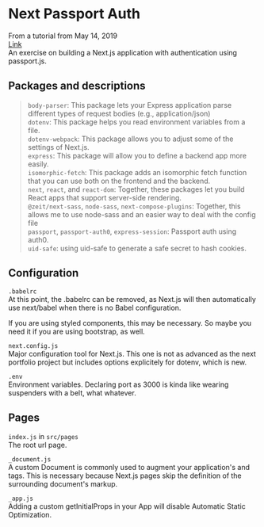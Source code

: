 # Next Passport Auth

From a tutorial from May 14, 2019 \
[Link](https://auth0.com/blog/next-js-authentication-tutorial/) \
An exercise on building a Next.js application with authentication using passport.js.



## Packages and descriptions
> `body-parser`: This package lets your Express application parse different types of request bodies (e.g., application/json) \
> `dotenv`: This package helps you read environment variables from a file. \
> `dotenv-webpack`: This package allows you to adjust some of the settings of Next.js. \
> `express`: This package will allow you to define a backend app more easily. \
> `isomorphic-fetch`: This package adds an isomorphic fetch function that you can use both on the frontend and the backend. \
> `next`, `react`, and `react-dom`: Together, these packages let you build React apps that support server-side rendering. \
> `@zeit/next-sass`, `node-sass`, `next-compose-plugins`: Together, this allows me to use node-sass and an easier way to deal with the config file \
> `passport`, `passport-auth0`, `express-session`: Passport auth using auth0. \
> `uid-safe`: using uid-safe to generate a safe secret to hash cookies.


## Configuration
`.babelrc` \
At this point, the .babelrc can be removed, as Next.js will then automatically use next/babel when there is no Babel configuration.

If you are using styled components, this may be necessary. So maybe you need it if you are using bootstrap, as well. 

`next.config.js` \
Major configuration tool for Next.js. This one is not as advanced as the next portfolio project but includes options explicitely for dotenv, which is new.

`.env` \
Environment variables. Declaring port as 3000 is kinda like wearing suspenders with a belt, what whatever.



## Pages
`index.js` in `src/pages` \
The root url page.

`_document.js` \
A custom Document is commonly used to augment your application's <html> and <body> tags. This is necessary because Next.js pages skip the definition of the surrounding document's markup.

`_app.js` \
Adding a custom getInitialProps in your App will disable Automatic Static Optimization.


